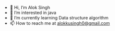- 👋 Hi, I’m Alok Singh
- 👀 I’m interested in java
- 🌱 I’m currently learning Data structure algorithm
- 📫 How to reach me at alokkusingh0@gmail.com

<!---
alokkus1ngh/alokkus1ngh is a ✨ special ✨ repository because its `README.md` (this file) appears on your GitHub profile.
You can click the Preview link to take a look at your changes.
--->
